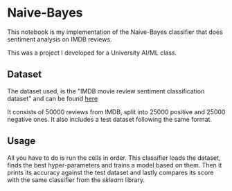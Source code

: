 # Naive-Bayes

This notebook is my implementation of the Naive-Bayes classifier that does sentiment analysis on IMDB reviews.

This was a project I developed for a University AI/ML class.

## Dataset

The dataset used, is the "IMDB movie review sentiment classification dataset" and can be found [here](https://keras.io/api/datasets/imdb/)

It consists of 50000 reviews from IMDB, split into 25000 positive and 25000 negative ones. It also includes a test dataset following the same format.

## Usage

All you have to do is run the cells in order. This classifier loads the dataset, finds the best hyper-parameters and trains a model based on them. Then it prints its accuracy against the test dataset and lastly compares its score with the same classifier from the *sklearn* library. 
